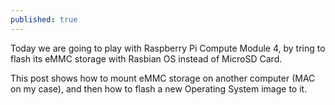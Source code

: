 ```yaml
---
published: true
---
```


Today we are going to play with Raspberry Pi Compute Module 4, by tring to flash its eMMC storage with Rasbian OS instead of MicroSD Card.

This post shows how to mount eMMC storage on another computer (MAC on my case), and then how to flash a new Operating System image to it.
